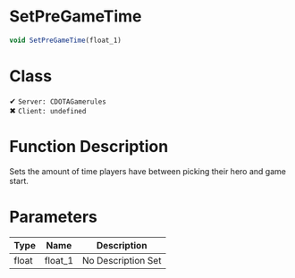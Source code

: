 # SetPreGameTime
```js	
void SetPreGameTime(float_1)
```
# Class
✔ `Server: CDOTAGamerules`  
✖ `Client: undefined`  

# Function Description
Sets the amount of time players have between picking their hero and game start.
# Parameters
Type|Name|Description
--|--|--
float|float_1|No Description Set
